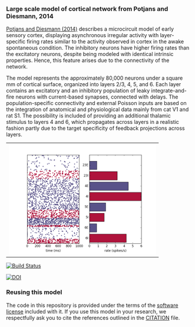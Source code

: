 ### Large scale model of cortical network from Potjans and Diesmann, 2014

[Potjans and Diesmann (2014)](https://academic.oup.com/cercor/article/24/3/785/398560) describes a microcircuit model of early sensory cortex, displaying asynchronous irregular activity with layer-specific firing rates similar to the activity observed in cortex in the awake spontaneous condition. The inhibitory neurons have higher firing rates than the excitatory neurons, despite being modeled with identical intrinsic properties. Hence, this feature arises due to the connectivity of the network.

The model represents the approximately 80,000 neurons under a square mm of cortical surface, organized into layers 2/3, 4, 5, and 6. Each layer contains an excitatory and an inhibitory population of leaky integrate-and-fire neurons with current-based synapses, connected with delays. The population-specific connectivity and external Poisson inputs are based on the integration of anatomical and physiological data mainly from cat V1 and rat S1. The possibility is included of providing an additional thalamic stimulus to layers 4 and 6, which propagates across layers in a realistic fashion partly due to the target specificity of feedback projections across layers.

<table>
<tr>
<td><img alt="Raster and bar plots of spiking activity" src="https://raw.githubusercontent.com/OpenSourceBrain/PotjansDiesmann2014/master/images/pynn_nest_plots_1.0.png" height="300"/></td>
</tr>
</table>

[![Build Status](https://travis-ci.org/OpenSourceBrain/PotjansDiesmann2014.svg?branch=master)](https://travis-ci.org/OpenSourceBrain/PotjansDiesmann2014)

[![DOI](https://www.zenodo.org/badge/21612755.svg)](https://www.zenodo.org/badge/latestdoi/21612755)

### Reusing this model

The code in this repository is provided under the terms of the [software license](LICENSE) included with it. If you use this model in your research, we respectfully ask you to cite the references outlined in the
 [CITATION](CITATION.md) file.
